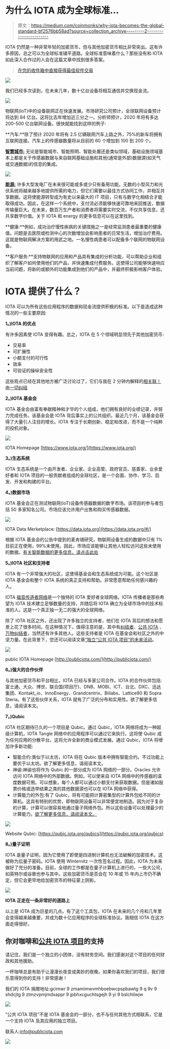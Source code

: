 # 为什么 IOTA 成为全球标准…

> 原文：<https://medium.com/coinmonks/why-iota-becomes-the-global-standard-bf2576bb58ad?source=collection_archive---------2----------------------->

IOTA 仍然是一种非常年轻的加密货币，但与其他加密货币相比非常突出。这有许多原因，总之可以为全球标准铺平道路。全球标准意味着什么？那些没有和 IOTA 如此深入合作过的人会在这篇文章中找到很多答案。

> [在您的收件箱中直接获得最佳软件交易](https://coincodecap.com/?utm_source=coinmonks)

[![](img/7c0b3dfdcbfea594cc0ae7d4f9bf6fcb.png)](https://coincodecap.com/?utm_source=coinmonks)

我们已经多次读到，在未来几年，数十亿台设备将相互通信并交换现金流。

![](img/0b2a04f07622f49b08419b2947b08c5b.png)

物联网(IoT)中的设备联网正在快速发展。市场研究公司预计，全球联网设备预计将达到 84 亿台。这将比去年增加近三分之一。分析师预计，2020 年将有多达 200-500 亿台联网设备。很快就能找到这样的例子:

**汽车:**除了预计 2020 年将有 2.5 亿辆联网汽车上路之外，75%的新车将拥有互联网连接。汽车上的传感器数量将从目前的 60 个增加到 100 到 200 个。

[**智慧城市:**](http://publiciota.com/iota-and-smart-cities) 无论是智能城市、智能照明、智能处置还是类似领域，基础设施领域基本上都是关于传感器数据与来自联网基础设施和其他(通常是外部)数据源(如天气或交通数据)的信息的集成。

![](img/f27ff4bdd8a0e8403af61a350d99037d.png)

[**能源:**](/coinmonks/iota-allrounder-in-the-energy-transition-a53232e9fa55) 许多大型发电厂在未来很可能或多或少只有备用功能。无数的小型风力和光伏系统将越来越多地提供所需的电力，但它们需要以最佳方式协同工作，并相互共享数据。这将使能源转型成为有史以来最大的 IT 项目，只有与数字化相结合才能取得成功。因此，在这样一个系统中，支付流必须能够快速可靠地来回推送，数据传输量巨大。在未来，数百万生产者和消费者将需要实时交流，不仅共享信息，还共享数字价值。关于 IOTA 和 energy 的更多信息可以在这里找到。

**健康:**例如，成功治疗慢性疾病的关键措施之一是经常监测患者最重要的健康值。问题是去医院或检测中心的次数增加会影响患者的日常生活，增加治疗费用。这就是物联网解决方案的用武之地。一名慢性病患者可以配备多个联网的物联网设备。

**客户服务:**支持物联网的应用和产品具有集成的分析功能，可以帮助企业和组织了解客户如何使用他们的产品，并快速集成付费服务。这使得公司能够快速响应当前问题，将新的或额外的功能集成到他们的产品中，并最终积极影响客户体验。

# IOTA 提供了什么？

IOTA 可以为所有这些应用程序的数据和现金流提供积极的标准。以下是造成这种情况的一些主要原因:

**1。)IOTA 的优点**

有许多因素使 IOTA 变得有趣。总之，IOTA 在 5 个领域明显领先于其他加密货币:

*   交易率
*   可扩展性
*   小额支付的可行性
*   效率
*   可验证的操纵安全性

这些观点已经在其他地方被广泛讨论过了，它们与我在 2 分钟内解释的[相关联！](https://www.youtube.com/watch?v=ivWqqfzunhI)由[一切纠结](https://www.youtube.com/channel/UCQaOR_QLI2tGceGAp3ZWfQw)

**2。)IOTA 基金会**

IOTA 基金会由富有奉献精神和才华的个人组成，他们拥有良好的业绩记录，并努力完成任务。该基金会是 IOTA 背后事实上的公共组织。最近几个月，该基金会获得了大量引人注目的增长。IOTA 专注于长期创新、稳定和改进，而不是一个纯粹的投机对象。

![](img/852bc3965498b01e0c938b7aef7c8f8b.png)

IOTA Homepage [https://www.iota.org/](https://www.iota.org/)

**3。)生态系统**

IOTA 生态系统是一个由开发者、企业家、企业高管、政府官员、慈善家、业余爱好者和 IOTA 项目的一般贡献者组成的全球社区，是一个会面、协作、学习、启发、开发和构建的平台。

**4。)数据市场**

IOTA 基金会正在测试物联网(IoT)设备传感器数据的数字市场。该项目的参与者包括 50 多家知名公司。市场应该允许用户出售和购买传感器数据。

![](img/82dd5b5f1f367b95ba5711ebbac22b07.png)

IOTA Data Merketplace: [https://data.iota.org](https://data.iota.org/#/)

根据 IOTA 基金会的公告中提到的麦肯锡研究，物联网设备生成的数据中只有 1%目前正在使用，99%未使用。因此，市场应该能够让其他人轻松访问这些未使用的数据。[有关智能数据的更多信息，请点击此处](/@markusgebhardt/how-iota-combined-with-smart-data-can-help-to-save-carbon-emissions-and-create-new-business-modells-5e3d4890f93d)

**5。)IOTA 社区和支持者**

IOTA 有一个非常强大的社区，这使得基金会和生态系统成为可能。这个社区是 IOTA 基金会和整个 IOTA 系统的真正支持和帮助。非常愿意帮助任何感兴趣的人。

IOTA [福音传道者网络](https://ien.io/)是一个独特的 IOTA 爱好者全球网络。IOTA 传播者是那些希望为 IOTA 技术建立足够数量的支持，并随后将 IOTA 确立为全球市场中的技术标准的人。这是一个真正独一无二的强大的全球网络。

除了 IOTA 社区之外，还出现了许多独立的支持者，他们在 IOTA 背后的想法和愿景上花了很多时间。在这种情况下，值得注意的是，其中有[纠结者](http://www.tangleblog.com/)、[公共 IOTA](http://publiciota.com/) 、[万物纠结者](https://www.youtube.com/channel/UCQaOR_QLI2tGceGAp3ZWfQw)，当然还有许多其他人。这些支持者是 IOTA 在基金会和社区之外的中坚力量。在此背景下，您还可以阅读文章[“独立“公共 IOTA 项目”的未来活动](/@markusgebhardt/future-activities-of-the-independent-public-iota-project-b48c3b371415)。

![](img/a40c1a0aa15af826d7595df76da137e0.png)

public IOTA Homepage [http://publiciota.com/](http://publiciota.com/)

**6。)强大的合作伙伴**

与其他加密货币和平台相比，IOTA 已经与多家公司合作。IOTA 的合作伙伴包括:富士通、大众、博世、联合国(项目厅)、DNB、MOBI、ICT、台北、DXC、迅达集团、Kontakt_io、InnoEnergy、Grandcentrix、Biilabs、Lattice80 和 Sopra Steria。有了这些伙伴关系，IOTA 就有了广泛的分布和实用性。欲了解更多信息，请阅读本文。

**7。)Qubic**

IOTA 社区期待已久的一个项目是 Qubic。通过 Qubic，IOTA 网络将成为一种超级计算机，IOTA Tangle 网络中的应用程序可以通过它来执行。这将使 Qubic 成为任何应用的分散平台。这将允许全新的商业模式发展。通过 Qubic，IOTA 将增加许多新功能:

*   智能合约:类似于以太坊，IOTA 将在 Qubic 版本中拥有智能合约。不过功能上要优于以太坊。欲了解更多信息，请阅读本文。
*   神谕:神谕也将作为 Qubic 的一部分成为 IOTA 网络的一部分。Oracles 允许访问 IOTA 网络中的外部数据。例如，可以使来自 IOTA 网络中的传感器的温度数据可用。可以想象，每个人都可以通过小额支付来获取数据。但是诸如股票价格或选举结果之类的其他数据源也可以在 IOTA 网络中获得。
*   计算能力的外包:有了 Qubic，将有可能把计算密集型的计算外包给不同的计算机。这具有特别的优势，即物联网设备可以非常便宜地制造。因为对于复杂的计算，计算可以很容易地通过量子网络外包。所以这些设备可以处理最少的计算能力。[欲了解更多信息，请阅读本文。](/@markusgebhardt/why-iota-qubics-outsourcing-computer-concept-is-becoming-revolutionary-87c93f0d3df7)

![](img/de3e1c2186823f470666a708b45731fc.png)

Website Qubic: [https://qubic.iota.org/qubics](https://qubic.iota.org/qubics)

**8。)量子证明**

IOTA 是量子证明，因为它使用了即使是四进制计算机也无法破解的加密技术。这被称为后量子密码。IOTA 使用 Winternitz 一次性签名过程。因此，IOTA 为未来做好了充分的准备。目前，全球的工作都是在量子计算机上进行的，一些大公司，如英特尔或谷歌也参与其中。这些加密货币是否会在 10 年或 15 年内上市仍不确定，但它会更早地给加密货币的特征蒙上阴影。

![](img/42531c528c2ed6ce87322ff0aac585e6.png)

**IOTA 正走在一条非常好的道路上**

以上是 IOTA 成为巨星的几点。有了这个工具包，IOTA 在未来的几个月和几年里会变得越来越重要，并成为数十亿应用程序的全球标准协议。我相信 IOTA 在这方面走得很好。

## 你对咖啡和[公共 IOTA 项目](http://publiciota.com/)的支持

请记住，我们是一个独立的小团体，没有财务空间。我们感谢对这个项目的任何财政和其他援助。

一杯咖啡总是有助于让漫漫长夜变成美妙的夜晚，如果你喜欢我们的项目，我们很乐意得到你的支持！非常感谢！

我们的 IOTA 捐赠地址:gcimwr 9 zmamimwvmhboebwcpspbawtg 9 q 9v 9 shdcjtg 9 ztmzvpmjmdxappr 9 jpbhxcguchtsgejh 9 yi 9 bslchliwjw

![](img/98d994257c872fce0b8fbab9027604de.png)

“公共 IOTA 项目”不是 IOTA 基金会的一部分，也不与任何其他方式相联系，它是一个支持 IOTA 及其应用的独立项目。

联系人:info@publiciota.com

[![](img/449450761cd76f44f9ae574333f9e9af.png)](http://bit.ly/2G71Sp7)
